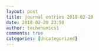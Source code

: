```yaml
---
layout: post
title: journal entries 2018-02-20
date: 2018-02-20 23:50
author: techenomics1
comments: true
categories: [Uncategorized]
---
```

